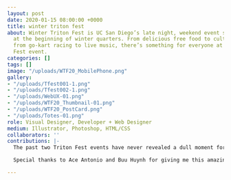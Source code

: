 ```yaml
---
layout: post
date: 2020-01-15 08:00:00 +0000
title: winter triton fest
about: Winter Triton Fest is UC San Diego’s late night, weekend event series held
  at the beginning of winter quarters. From delicious free food to cultural performances,
  from go-kart racing to live music, there’s something for everyone at each Triton
  Fest event.
categories: []
tags: []
image: "/uploads/WTF20_MobilePhone.png"
gallery:
- "/uploads/Tfest001-1.png"
- "/uploads/Tfest002-1.png"
- "/uploads/WebUX-01.png"
- "/uploads/WTF20_Thumbnail-01.png"
- "/uploads/WTF20_PostCard.png"
- "/uploads/Totes-01.png"
role: Visual Designer, Developer + Web Designer
medium: Illustrator, Photoshop, HTML/CSS
collaborators: ''
contributions: |-
  The past two Triton Fest events have never revealed a dull moment for me, and this one was no different. Having been given the creative freedom to design the identity of Triton Fest from the ground gave me room to both enjoy my own work as well as criticize and cultivate it.

  Special thanks to Ace Antonio and Buu Huynh for giving me this amazing opportunity and letting me run with it for 2 years.

---
```

